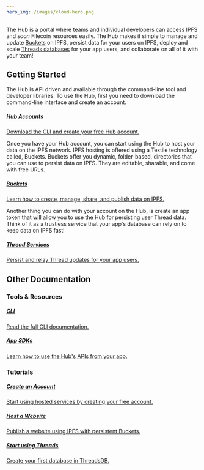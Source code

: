 ```yaml
---
hero_img: /images/cloud-hero.png
---
```


The Hub is a portal where teams and individual developers can access IPFS and *soon* Filecoin resources easily. The Hub makes it simple to manage and update [Buckets](./buckets.md) on IPFS, persist data for your users on IPFS, deploy and scale [Threads databases](../threads/) for your app users, and collaborate on all of it with your team!

## Getting Started

The Hub is API driven and available through the command-line tool and developer libraries. To use the Hub, first you need to download the command-line interface and create an account.

<div class="txtl-options half">
  <a href="/hub/accounts" class="box">
    <h5>Hub Accounts</h5>
    <p>Download the CLI and create your free Hub account.</p>
  </a>
</div>

Once you have your Hub account, you can start using the Hub to host your data on the IPFS network. IPFS hosting is offered using a Textile technology called, Buckets. Buckets offer you dynamic, folder-based, directories that you can use to persist data on IPFS. They are editable, sharable, and come with free URLs. 

<div class="txtl-options half">
  <a href="/hub/buckets" class="box">
    <h5>Buckets</h5>
    <p>Learn how to create, manage, share, and publish data on IPFS.</p>
  </a>
</div>

Another thing you can do with your account on the Hub, is create an app token that will allow you to use the Hub for persisting user Thread data. Think of it as a trustless service that your app's database can rely on to keep data on IPFS fast!

<div class="txtl-options half">
  <a href="/hub/thread-services" class="box">
    <h5>Thread Services</h5>
    <p>Persist and relay Thread updates for your app users.</p>
  </a>
</div>

## Other Documentation

### Tools & Resources

<div class="txtl-options">
  <a href="./hub/cli" class="box">
    <h5>CLI</h5>
    <p>Read the full CLI documentation.</p>
  </a>
  <span class="box-space"> </span>
  <a href="./hub/app-libraries" class="box">
    <h5>App SDKs</h5>
    <p>Learn how to use the Hub's APIs from your app.</p>
  </a>
  <span class="box-space"> </span>
  <span class="box-fill">
  </span>
</div>


### Tutorials

<div class="txtl-options">
  <a href="./tutorials/create-an-account" class="box">
    <h5>Create an Account</h5>
    <p>Start using hosted services by creating your free account.</p>
  </a>
  <span class="box-space"> </span>
  <a href="./tutorials/host-a-website" class="box">
    <h5>Host a Website</h5>
    <p>Publish a website using IPFS with persistent Buckets.</p>
  </a>
  <span class="box-space"> </span>
  <a href="./tutorials/create-a-threads-database" class="box">
    <h5>Start using Threads</h5>
    <p>Create your first database in ThreadsDB.</p>
  </a>
</div>

